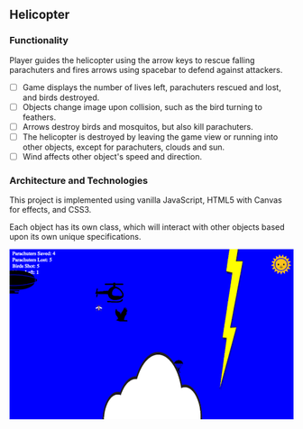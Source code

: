 ## Helicopter

### Functionality

Player guides the helicopter using the arrow keys to rescue falling parachuters and fires arrows using spacebar to defend against attackers.

- [ ] Game displays the number of lives left, parachuters rescued and lost, and birds destroyed.
- [ ] Objects change image upon collision, such as the bird turning to feathers.
- [ ] Arrows destroy birds and mosquitos, but also kill parachuters.
- [ ] The helicopter is destroyed by leaving the game view or running into other objects, except for parachuters, clouds and sun.
- [ ] Wind affects other object's speed and direction.

### Architecture and Technologies

This project is implemented using vanilla JavaScript, HTML5 with Canvas for effects, and CSS3.

Each object has its own class, which will interact with other objects based upon its own unique specifications.

![](./assets/screenshots/game.png)
